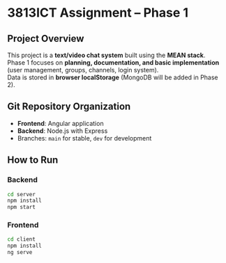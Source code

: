 # 3813ICT Assignment – Phase 1

## Project Overview
This project is a **text/video chat system** built using the **MEAN stack**.  
Phase 1 focuses on **planning, documentation, and basic implementation** (user management, groups, channels, login system).  
Data is stored in **browser localStorage** (MongoDB will be added in Phase 2).  

## Git Repository Organization
- **Frontend**: Angular application  
- **Backend**: Node.js with Express  
- Branches: `main` for stable, `dev` for development  

## How to Run

### Backend
```bash
cd server
npm install
npm start
```

### Frontend
```bash
cd client
npm install
ng serve
```
